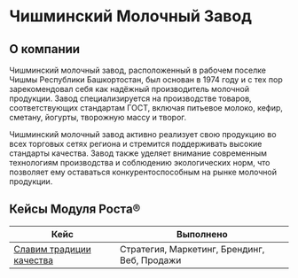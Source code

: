 # Чишминский Молочный Завод

## О компании

Чишминский молочный завод, расположенный в рабочем поселке Чишмы Республики Башкортостан, был основан в 1974 году и с тех пор зарекомендовал себя как надёжный производитель молочной продукции. Завод специализируется на производстве товаров, соответствующих стандартам ГОСТ, включая питьевое молоко, кефир, сметану, йогурты, творожную массу и творог.  

Чишминский молочный завод активно реализует свою продукцию во всех торговых сетях региона и стремится поддерживать высокие стандарты качества. Завод также уделяет внимание современным технологиям производства и соблюдению экологических норм, что позволяет ему оставаться конкурентоспособным на рынке молочной продукции.

## Кейсы Модуля Роста®

| Кейс                     | Выполнено                               |
|--------------------------|-----------------------------------------|
| [Славим традиции качества](/journal/cases/slavim-tradicii-kachestva) | Стратегия, Маркетинг, Брендинг, Веб, Продажи |
